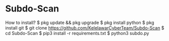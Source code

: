 # Subdo-Scan

How to install?
$ pkg update && pkg upgrade 
$ pkg install python 
$ pkg install git 
$ git clone https://github.com/KelelawarCyberTeam/Subdo-Scan
$ cd Subdo-Scan
$ pip3 install -r requirements.txt
$ python3 subdo.py
